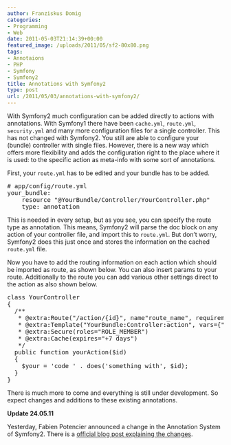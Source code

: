 ```yaml
---
author: Franziskus Domig
categories:
- Programming
- Web
date: 2011-05-03T21:14:39+00:00
featured_image: /uploads/2011/05/sf2-80x80.png
tags:
- Annotaions
- PHP
- Symfony
- Symfony2
title: Annotations with Symfony2
type: post
url: /2011/05/03/annotations-with-symfony2/
---
```


With Symfony2 much configuration can be added directly to actions with annotations. With Symfony1 there have been `cache.yml`, `route.yml`, `security.yml` and many more configuration files for a single controller. This has not changed with Symfony2. You still are able to configure your (bundle) controller with single files. However, there is a new way which offers more flexibility and adds the configuration right to the place where it is used: to the specific action as meta-info with some sort of annotations.

First, your `route.yml` has to be edited and your bundle has to be added.

<pre lang="yml"># app/config/route.yml
your_bundle:
    resource "@YourBundle/Controller/YourController.php"
    type: annotation</pre>

This is needed in every setup, but as you see, you can specify the route type as annotation. This means, Symfony2 will parse the doc block on any action of your controller file, and import this to `route.yml`. But don&#8217;t worry, Symfony2 does this just once and stores the information on the cached `route.yml` file.

Now you have to add the routing information on each action which should be imported as route, as shown below. You can also insert params to your route. Additionally to the route you can add various other settings direct to the action as also shown below.

<pre lang="php">class YourController
{
  /**
   * @extra:Route("/action/{id}", name"route_name", requirements = {"id" = "\d+"})
   * @extra:Template("YourBundle:Controller:action", vars={"your"})
   * @extra:Secure(roles="ROLE_MEMBER")
   * @extra:Cache(expires="+7 days")
   */
  public function yourAction($id)
  {
    $your = 'code ' . does('something with', $id);
  }
}</pre>

There is much more to come and everything is still under development. So expect changes and additions to these existing annotations.

**Update 24.05.11**
  
Yesterday, Fabien Potencier announced a change in the Annotation System of Symfony2. There is a [official blog post explaining the changes][1].

 [1]: http://symfony.com/blog/symfony2-annotations-gets-better
